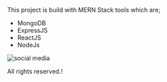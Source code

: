 This project is build with MERN Stack tools which are;
- MongoDB
- ExpressJS
- ReactJS
- NodeJs

![social media](https://user-images.githubusercontent.com/70923024/196712720-4414e148-e171-4c22-9e9d-a2a62cdd4d9d.gif)

All rights reserved.!


